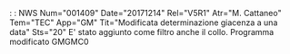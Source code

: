  :  : NWS Num="001409" Date="20171214" Rel="V5R1" Atr="M. Cattaneo" Tem="TEC" App="GM" Tit="Modificata determinazione giacenza a una data" Sts="20"
E' stato aggiunto come filtro anche il collo.
Programma modificato
GMGMC0
